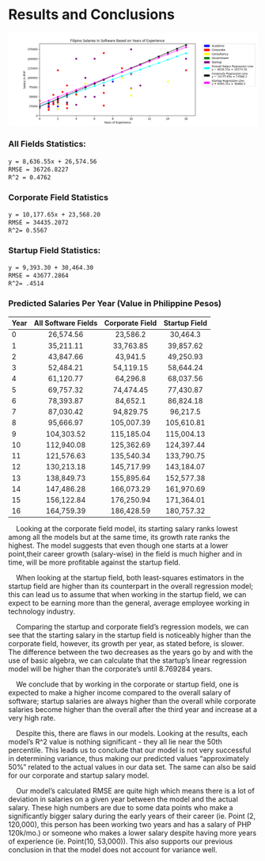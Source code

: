 # Results and Conclusions

![alt text](https://github.com/gabrielchase/Salary-Survey-Simple-Linear-Regression/blob/master/linear_regression_results.png "Results and Conclusions")

### All Fields Statistics:
    y = 8,636.55x + 26,574.56
    RMSE = 36726.8227
    R^2 = 0.4762

### Corporate Field Statistics
    y = 10,177.65x + 23,568.20
    RMSE = 34435.2072
    R^2= 0.5567

### Startup Field Statistics:
    y = 9,393.30 + 30,464.30
    RMSE = 43677.2864
    R^2= .4514

### Predicted Salaries Per Year (Value in Philippine Pesos)
| Year | All Software Fields | Corporate Field  | Startup Field |
| ---- |:-------------------:| :---------------:| :-----------: |
|  0   | 26,574.56           | 23,586.2         | 30,464.3      |
|  1   | 35,211.11           | 33,763.85        | 39,857.62     |
|  2   | 43,847.66           | 43,941.5         | 49,250.93     |
|  3   | 52,484.21           | 54,119.15        | 58,644.24     |
|  4   | 61,120.77           | 64,296.8         | 68,037.56     |
|  5   | 69,757.32           | 74,474.45        | 77,430.87     |
|  6   | 78,393.87           | 84,652.1         | 86,824.18     |
|  7   | 87,030.42           | 94,829.75        | 96,217.5      |
|  8   | 95,666.97           | 105,007.39       | 105,610.81    |
|  9   | 104,303.52          | 115,185.04       | 115,004.13    |
|  10  | 112,940.08          | 125,362.69       | 124,397.44    |
|  11  | 121,576.63          | 135,540.34       | 133,790.75    |
|  12  | 130,213.18          | 145,717.99       | 143,184.07    |
|  13  | 138,849.73          | 155,895.64       | 152,577.38    |
|  14  | 147,486.28          | 166,073.29       | 161,970.69    |
|  15  | 156,122.84          | 176,250.94       | 171,364.01    |
|  16  | 164,759.39          | 186,428.59       | 180,757.32    |



&nbsp;&nbsp;&nbsp;&nbsp;Looking at the corporate field model, its starting salary ranks 
lowest among all the models but at the same time, its growth rate ranks the highest. The model suggests that even though one starts at a lower point,their career growth (salary-wise) in the field is much higher and in time, will be more profitable against the startup field.      

&nbsp;&nbsp;&nbsp;&nbsp;When looking at the startup field, both least-squares estimators in
the startup field are higher than its counterpart in the overall 
regression model; this can lead us to assume that when working in the startup field, we can expect to be earning more than the general, 
average employee working in technology industry. 

&nbsp;&nbsp;&nbsp;&nbsp;Comparing the startup and corporate field’s regression models, we 
can see that the starting salary in the startup field is noticeably 
higher than the corporate field, however, its growth per year, as stated 
before, is slower. The difference between the two decreases as the years 
go by and with the use of basic algebra, we can calculate that the 
startup’s linear regression model will be higher than the corporate’s 
until 8.769284 years. 

&nbsp;&nbsp;&nbsp;&nbsp;We conclude that by working in the corporate or startup field, one 
is expected to make a higher income compared to the overall salary of 
software; startup salaries are always higher than the overall while 
corporate salaries become higher than the overall after the third year 
and increase at a very high rate. 

&nbsp;&nbsp;&nbsp;&nbsp;Despite this, there are flaws in our models. Looking at the results, 
each model’s R^2 value is nothing significant - they all lie near the
50th percentile. This leads us to conclude that our model is not very 
successful in determining variance, thus making our predicted values 
“approximately 50%” related to the actual values in our data set. The 
same can also be said for our corporate and startup salary model.

&nbsp;&nbsp;&nbsp;&nbsp;Our model’s calculated RMSE are quite high which means there is a 
lot of deviation in salaries on a given year between the model and the 
actual salary. These high numbers are due to some data points who make a 
significantly bigger salary during the early years of their career (ie. 
Point (2, 120,000), this person has been working two years and has a 
salary of PHP 120k/mo.) or someone who makes a lower salary despite 
having more years of experience (ie. Point(10, 53,000)). This also 
supports our previous conclusion in that the model does not account for 
variance well.
